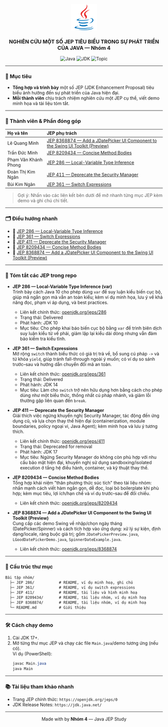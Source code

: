 <div align="center">

<img src="https://raw.githubusercontent.com/devicons/devicon/master/icons/java/java-original.svg" alt="java" width="84" />

### NGHIÊN CỨU MỘT SỐ JEP TIÊU BIỂU TRONG SỰ PHÁT TRIỂN CỦA JAVA — Nhóm 4

![Java](https://img.shields.io/badge/Language-Java-orange?logo=java)
![JDK](https://img.shields.io/badge/JDK-17%2B-informational)
![Topic](https://img.shields.io/badge/Topic-JEPs-red)

</div>

---

### 📌 Mục tiêu
- **Tổng hợp và trình bày** một số JEP (JDK Enhancement Proposal) tiêu biểu ảnh hưởng đến sự phát triển của Java hiện đại.
- **Mỗi thành viên** chịu trách nhiệm nghiên cứu một JEP cụ thể, viết demo minh họa và tài liệu tóm tắt.

---

### 👥 Thành viên & Phần đóng góp

| Họ và tên | JEP phụ trách |
|:---|:---|
| Lê Quang Minh | [JEP 8368874 — Add a JDatePicker UI Component to the Swing UI Toolkit (Preview)](./JEP%208368874/README.md) |
| Trần Đức Minh | [JEP 8209434 — Concise Method Bodies](./JEP%208209434/README.md) |
| Phạm Văn Khánh Phong | [JEP 286 — Local-Variable Type Inference](./JEP%20286/README.md) |
| Đoàn Thị Kim Ngân | [JEP 411 — Deprecate the Security Manager](./JEP%20411/README.md) |
| Bùi Kim Ngân | [JEP 361 — Switch Expressions](./JEP%20361/README.md) |

> Gợi ý: Nhấn vào các liên kết bên dưới để mở nhanh từng mục JEP kèm demo và ghi chú chi tiết.

---

### 🗂️ Điều hướng nhanh
- 📁 [JEP 286 — Local-Variable Type Inference](./JEP%20286/README.md)
- 📁 [JEP 361 — Switch Expressions](./JEP%20361/README.md)
- 📁 [JEP 411 — Deprecate the Security Manager](./JEP%20411/README.md)
- 📁 [JEP 8209434 — Concise Method Bodies](./JEP%208209434/README.md)
- 📁 [JEP 8368874 — Add a JDatePicker UI Component to the Swing UI Toolkit (Preview) ](./JEP%208368874/README.md)


---

### 📖 Tóm tắt các JEP trong repo

- **JEP 286 — Local-Variable Type Inference (var)**  
  Trình bày cách Java 10 cho phép dùng `var` để suy luận kiểu biến cục bộ, giúp mã ngắn gọn mà vẫn an toàn kiểu; kèm ví dụ minh họa, lưu ý về khả năng đọc, phạm vi áp dụng, và best practices.  
  - Liên kết chính thức: [openjdk.org/jeps/286](https://openjdk.org/jeps/286)  
  - Trạng thái: Delivered  
  - Phát hành: JDK 10  
  - Mục tiêu: Cho phép khai báo biến cục bộ bằng `var` để trình biên dịch suy luận kiểu từ vế phải, giảm lặp lại kiểu dài dòng nhưng vẫn đảm bảo kiểm tra kiểu tĩnh.

- **JEP 361 — Switch Expressions**  
  Mở rộng `switch` thành biểu thức có giá trị trả về, bổ sung cú pháp `->` và từ khóa `yield`, giúp tránh fall-through ngoài ý muốn; có ví dụ so sánh trước–sau và hướng dẫn chuyển đổi mã an toàn.  
  - Liên kết chính thức: [openjdk.org/jeps/361](https://openjdk.org/jeps/361)  
  - Trạng thái: Delivered  
  - Phát hành: JDK 14  
  - Mục tiêu: Làm cho `switch` trở nên hữu dụng hơn bằng cách cho phép dùng như một biểu thức, thống nhất cú pháp nhánh, và giảm lỗi thường gặp liên quan đến `break`.

- **JEP 411 — Deprecate the Security Manager**  
  Giải thích việc ngừng khuyến nghị Security Manager, tác động đến ứng dụng cũ, và lựa chọn thay thế hiện đại (containerization, module boundaries, policy ngoại vi, Java Agent); kèm minh họa và lưu ý tương thích.  
  - Liên kết chính thức: [openjdk.org/jeps/411](https://openjdk.org/jeps/411)  
  - Trạng thái: Deprecated for removal  
  - Phát hành: JDK 17  
  - Mục tiêu: Ngừng Security Manager do không còn phù hợp với nhu cầu bảo mật hiện đại, khuyến nghị sử dụng sandboxing/isolated execution ở tầng hệ điều hành, container, và kỹ thuật thay thế.

- **JEP 8209434 — Concise Method Bodies**  
  Tổng hợp khái niệm "thân phương thức súc tích" theo tài liệu nhóm: nhấn mạnh cách viết hàm ngắn gọn, dễ đọc, loại bỏ boilerplate khi phù hợp; kèm mục tiêu, lợi ích/hạn chế và ví dụ trước–sau để đối chiếu.
  - Liên kết chính thức: [openjdk.org/jeps/8209434](https://openjdk.org/jeps/8209434)

- **JEP 8368874 — Add a JDatePicker UI Component to the Swing UI Toolkit (Preview)**  
  Cung cấp các demo Swing về nhập/chọn ngày tháng (DatePicker/Spinner) và cách tích hợp vào ứng dụng: xử lý sự kiện, định dạng/locale, ràng buộc giá trị; gồm `JDatePickerPreview.java`, `LGoodDatePickerDemo.java`, `SpinnerDateExample.java`.
  - Liên kết chính thức: [openjdk.org/jeps/8368874](https://openjdk.org/jeps/8368874)

---

### 🧭 Cấu trúc thư mục

```
Bài tập nhóm/
  ├─ JEP 286/           # README, ví dụ minh hoạ, ghi chú
  ├─ JEP 361/           # README, ví dụ switch expressions
  ├─ JEP 411/           # README, tài liệu và hình minh hoạ
  ├─ JEP 8209434/       # README, tài liệu nhóm, ví dụ minh hoạ
  ├─ JEP 8368874/       # README, tài liệu nhóm, ví dụ minh hoạ
  └─ README.md          # Giới thiệu
```

---

### 🛠️ Cách chạy demo
1. Cài JDK 17+.
2. Mở từng thư mục JEP và chạy các file `Main.java`/demo tương ứng (nếu có).  
   Ví dụ (PowerShell):
   ```powershell
   javac Main.java
   java Main
   ```

---

### 📚 Tài liệu tham khảo nhanh
- Trang JEP chính thức: `https://openjdk.org/jeps/0`
- JDK Release Notes: `https://jdk.java.net/`

---

<div align="center">

Made with by **Nhóm 4** — Java JEP Study

</div>


